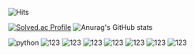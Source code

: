 
![Hits](https://hits.seeyoufarm.com/api/count/incr/badge.svg?url=https%3A%2F%2Fgithub.com%2Fkim-soohyeon&count_bg=%23FFDAC7&title_bg=%23FFADAD&icon=&icon_color=%23E7E7E7&title=hits&edge_flat=false)

[![Solved.ac Profile](http://mazassumnida.wtf/api/v2/generate_badge?boj=dskim0722)](https://solved.ac/dskim0722/) ![Anurag's GitHub stats](https://github-readme-stats.vercel.app/api?username=ASUNG0401&show_icons=true&theme=tokyonight)

![python](https://img.shields.io/badge/Python-3776AB?style=for-the-badge&logo=python&logoColor=white) 	![123](https://img.shields.io/badge/HTML-239120?style=for-the-badge&logo=html5&logoColor=white) ![123](	https://img.shields.io/badge/CSS-239120?&style=for-the-badge&logo=css3&logoColor=white) ![123](https://img.shields.io/badge/JavaScript-F7DF1E?style=for-the-badge&logo=JavaScript&logoColor=white) ![123](https://img.shields.io/badge/C%2B%2B-00599C?style=for-the-badge&logo=c%2B%2B&logoColor=white) ![123](https://img.shields.io/badge/Java-ED8B00?style=for-the-badge&logo=openjdk&logoColor=white) ![123](https://img.shields.io/badge/unrealengine-%23313131.svg?style=for-the-badge&logo=unrealengine&logoColor=white) ![123](https://img.shields.io/badge/MongoDB-4EA94B?style=for-the-badge&logo=mongodb&logoColor=white)

